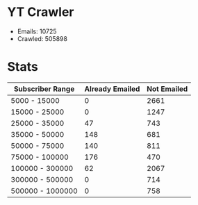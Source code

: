 # YT Crawler
- Emails: 10725
- Crawled: 505898

# Stats
| Subscriber Range  | Already Emailed | Not Emailed |
|-------|-------|-------|
| 5000 - 15000 | 0 | 2661 |
| 15000 - 25000 | 0 | 1247 |
| 25000 - 35000 | 47 | 743 |
| 35000 - 50000 | 148 | 681 |
| 50000 - 75000 | 140 | 811 |
| 75000 - 100000 | 176 | 470 |
| 100000 - 300000 | 62 | 2067 |
| 300000 - 500000 | 0 | 714 |
| 500000 - 1000000 | 0 | 758 |
